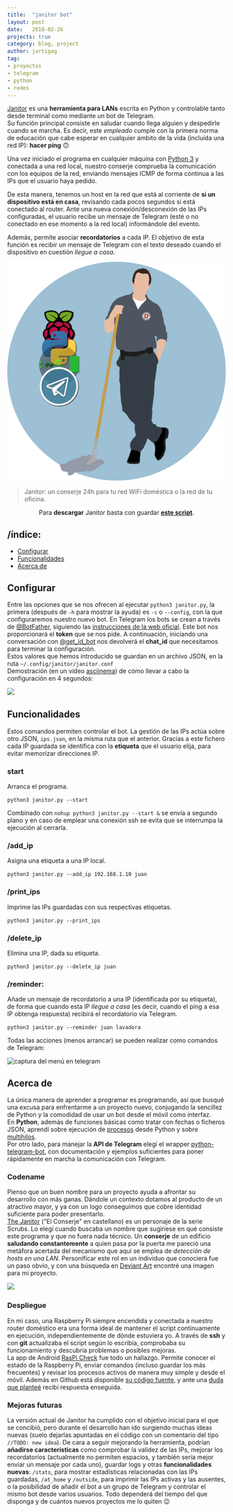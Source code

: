 ```yaml
---
title:  "janitor bot"
layout: post
date:   2018-02-26
projects: true
category: blog, project
author: jartigag
tag:
- proyectos
- telegram
- python
- redes
---
```


[Janitor](https://github.com/jartigag/janitor) es una **herramienta para LANs** escrita en Python y controlable tanto desde terminal como mediante un bot de Telegram.  
Su función principal consiste en saludar cuando llega alguien y despedirle cuando se marcha. Es decir, este *empleado* cumple con la primera norma de educación que cabe esperar en cualquier ámbito de la vida (incluida una red IP): **hacer ping** 🙃

Una vez iniciado el programa en cualquier máquina con [Python 3](https://www.python.org/) y conectada a una red local, nuestro conserje comprueba la comunicación con los equipos de la red, enviando mensajes ICMP de forma continua a las IPs que el usuario haya pedido.

De esta manera, tenemos un host en la red que está al corriente de **si un dispositivo está en casa**, revisando cada pocos segundos si está conectado al router. Ante una nueva conexión/desconexión de las IPs configuradas, el usuario recibe un mensaje de Telegram (esté o no conectado en ese momento a la red local) informándole del evento.

Además, permite asociar **recordatorios** a cada IP. El objetivo de esta función es recibir un mensaje de Telegram con el texto deseado cuando el dispositivo en cuestión *llegue a casa*.

![](https://raw.githubusercontent.com/jartigag/janitor/master/janitor.png)

> Janitor: un conserje 24h para tu red WiFi doméstica o la red de tu oficina.

<p style="text-align: center;">Para <b>descargar</b> Janitor basta con guardar <a href="https://raw.githubusercontent.com/jartigag/janitor/master/janitor.py"><b>este script</b></a>.</p>

## /índice:
- [Configurar](#configurar)
- [Funcionalidades](#funcionalidades)
- [Acerca de](#acerca-de)

## Configurar

Entre las opciones que se nos ofrecen al ejecutar `python3 janitor.py`, la primera (después de `-h` para mostrar la ayuda) es `-c` o `--config`, con la que configuraremos nuestro nuevo bot.
En Telegram los bots se crean a través de [@BotFather](https://telegram.me/botfather), siguiendo las [instrucciones de la web oficial](https://core.telegram.org/bots#6-botfather). Este bot nos proporcionará el **token** que se nos pide. A continuación, iniciando una conversación con [@get_id_bot](https://telegram.me/get_it_bot) nos devolverá el **chat_id** que necesitamos para terminar la configuración.  
Estos valores que hemos introducido se guardan en un archivo JSON, en la ruta `~/.config/janitor/janitor.conf`  
Demostración (en un vídeo [asciinema](https://asciinema.org)) de cómo llevar a cabo la configuración en 4 segundos:

<a href="https://asciinema.org/a/165092" target="_blank"><img src="https://asciinema.org/a/165092.png" /></a>

## Funcionalidades
Estos comandos permiten controlar el bot. La gestión de las IPs actúa sobre otro JSON, `ips.json`, en la misma ruta que el anterior. Gracias a este fichero cada IP guardada se identifica con la **etiqueta** que el usuario elija, para evitar memorizar direcciones IP.

### start
Arranca el programa.
```
python3 janitor.py --start
```
Combinado con `nohup python3 janitor.py --start &` se envía a segundo plano y en caso de emplear una conexión ssh se evita que se interrumpa la ejecución al cerrarla.

### /add_ip
Asigna una etiqueta a una IP local.
```
python3 janitor.py --add_ip 192.168.1.10 juan
```

### /print_ips
Imprime las IPs guardadas con sus respectivas etiquetas.
```
python3 janitor.py --print_ips
```

### /delete_ip
Elimina una IP, dada su etiqueta.
```
python3 janitor.py --delete_ip juan
```

### /reminder:
Añade un mensaje de recordatorio a una IP (identificada por su etiqueta), de forma que cuando esta IP *llegue a casa* (es decir, cuando el ping a esa IP obtenga respuesta) recibirá el recordatorio vía Telegram.
```
python3 janitor.py --reminder juan lavadora
```

Todas las acciones (menos arrancar) se pueden realizar como comandos de Telegram:

![captura del menú en telegram]({{site.baseurl}}/assets/images/posts/telegram-janitor.png)

## Acerca de

La única manera de aprender a programar es programando, así que busqué una excusa para enfrentarme a un proyecto nuevo, conjugando la sencillez de Python y la comodidad de usar un bot desde el móvil como interfaz.  
En **Python**, además de funciones básicas como tratar con fechas o ficheros JSON, aprendí sobre ejecución de [procesos](https://docs.python.org/3/library/subprocess.html) desde Python y sobre [multihilos](https://docs.python.org/3/library/threading.html).  
Por otro lado, para manejar la **API de Telegram** elegí el wrapper [python-telegram-bot](https://python-telegram-bot.org/), con documentación y ejemplos suficientes para poner rápidamente en marcha la comunicación con Telegram.

### Codename
Pienso que un buen nombre para un proyecto ayuda a afrontar su desarrollo con más ganas. Dándole un contexto dotamos al producto de un atractivo mayor, y ya con un logo conseguimos que cobre identidad suficiente para poder presentarlo.  
[The Janitor](https://en.wikipedia.org/wiki/Janitor_(Scrubs)) ("El Conserje" en castellano) es un personaje de la serie Scrubs. Lo elegí cuando buscaba un nombre que sugiriese en qué consiste este programa y que no fuera nada técnico. Un **conserje** de un edificio **saludando constantemente** a quien pasa por la puerta me pareció una metáfora acertada del mecanismo que aquí se emplea de *detección de hosts en una LAN*. Personificar este rol en un individuo que conociera fue un paso obvio, y con una búsqueda en [Deviant Art](https://11kaito11.deviantart.com/art/Scrubs-Wallpaper-11-330396239) encontré una imagen para mi proyecto.

[![](https://img.youtube.com/vi/9_Vd08LoB_4/0.jpg)](https://youtu.be/9_Vd08LoB_4)

### Despliegue

En mi caso, una Raspberry Pi siempre encendida y conectada a nuestro router doméstico era una forma ideal de mantener el script continuamente en ejecución, independientemente de dónde estuviera yo. A través de **ssh** y con **git** actualizaba el script según lo escribía, comprobaba su funcionamiento y descubría problemas o posibles mejoras.  
La app de Android [RasPi Check](https://play.google.com/store/apps/details?id=de.eidottermihi.raspicheck) fue todo un hallazgo. Permite conocer el estado de la Raspberry Pi, enviar comandos (incluso guardar los más frecuentes) y revisar los procesos activos de manera muy simple y desde el móvil. Además en Github está disponible [su código fuente](https://github.com/eidottermihi/rpicheck), y ante una [duda que planteé](https://github.com/eidottermihi/rpicheck/issues/171) recibí respuesta enseguida.

### Mejoras futuras

La versión actual de Janitor ha cumplido con el objetivo inicial para el que se concibió, pero durante el desarrollo han ido surgiendo muchas ideas nuevas (suelo dejarlas apuntadas en el código con un comentario del tipo `//TODO: new idea`). De cara a seguir mejorando la herramienta, podrían **añadirse características** como comprobar la validez de las IPs, mejorar los recordatorios (actualmente no permiten espacios, y también sería mejor enviar un mensaje por cada uno), guardar logs y otras **funcionalidades nuevas**: `/stats`, para mostrar estadísticas relacionadas con las IPs guardadas, `/at_home` y `/outside`, para imprimir las IPs activas y las ausentes, o la posibilidad de añadir el bot a un grupo de Telegram y controlar el mismo bot desde varios usuarios. Todo dependerá del tiempo del que disponga y de cuántos nuevos proyectos me lo quiten 😉
